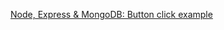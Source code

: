 [Node, Express & MongoDB: Button click example](https://gist.github.com/aerrity/fd393e5511106420fba0c9602cc05d35)